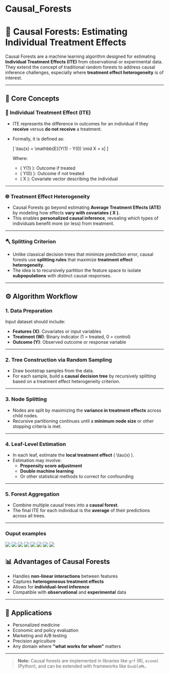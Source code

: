 # Causal_Forests
# 🌲 Causal Forests: Estimating Individual Treatment Effects

Causal Forests are a machine learning algorithm designed for estimating **Individual Treatment Effects (ITE)** from observational or experimental data. They extend the concept of traditional random forests to address causal inference challenges, especially where **treatment effect heterogeneity** is of interest.

---

## 🧠 Core Concepts

### 🎯 Individual Treatment Effect (ITE)

- ITE represents the difference in outcomes for an individual if they **receive** versus **do not receive** a treatment.
- Formally, it is defined as:

  \[
  \tau(x) = \mathbb{E}[Y(1) - Y(0) \mid X = x]
  \]

  Where:
  - \( Y(1) \): Outcome if treated  
  - \( Y(0) \): Outcome if not treated  
  - \( X \): Covariate vector describing the individual

---

### 🌐 Treatment Effect Heterogeneity

- Causal Forests go beyond estimating **Average Treatment Effects (ATE)** by modeling how effects **vary with covariates \( X \)**.
- This enables **personalized causal inference**, revealing which types of individuals benefit more (or less) from treatment.

---

### 🪓 Splitting Criterion

- Unlike classical decision trees that minimize prediction error, causal forests use **splitting rules** that maximize **treatment effect heterogeneity**.
- The idea is to recursively partition the feature space to isolate **subpopulations** with distinct causal responses.

---

## ⚙️ Algorithm Workflow

### 1. Data Preparation

Input dataset should include:
- **Features (X)**: Covariates or input variables
- **Treatment (W)**: Binary indicator (1 = treated, 0 = control)
- **Outcome (Y)**: Observed outcome or response variable

---

### 2. Tree Construction via Random Sampling

- Draw bootstrap samples from the data.
- For each sample, build a **causal decision tree** by recursively splitting based on a treatment effect heterogeneity criterion.

---

### 3. Node Splitting

- Nodes are split by maximizing the **variance in treatment effects** across child nodes.
- Recursive partitioning continues until a **minimum node size** or other stopping criteria is met.

---

### 4. Leaf-Level Estimation

- In each leaf, estimate the **local treatment effect** \( \tau(x) \).
- Estimation may involve:
  - **Propensity score adjustment**
  - **Double machine learning**
  - Or other statistical methods to correct for confounding

---

### 5. Forest Aggregation

- Combine multiple causal trees into a **causal forest**.
- The final ITE for each individual is the **average** of their predictions across all trees.

---
### Ouput examples
![](results/treatment_effect_distribution.png)
![](results/correlation_matrix.png)
![](results/Boxplot_ITE_by_Device_and_Level.png)
![](results/CATE_vs_Feature%20T1.png)
![](results/Dist_Feature%20M1_by_HighResponse.png)
![](results/SHAP_CATE_summary.png)
![](results/StackedBar_HighResponse_Distribution.png)
![](results/feature_distributions.png)

## 📊 Advantages of Causal Forests

- Handles **non-linear interactions** between features
- Captures **heterogeneous treatment effects**
- Allows for **individual-level inference**
- Compatible with **observational** and **experimental** data

---

## 🔬 Applications

- Personalized medicine  
- Economic and policy evaluation  
- Marketing and A/B testing  
- Precision agriculture  
- Any domain where **"what works for whom"** matters

---

> **Note:** Causal forests are implemented in libraries like `grf` (R), `econml` (Python), and can be extended with frameworks like `DoubleML`.

